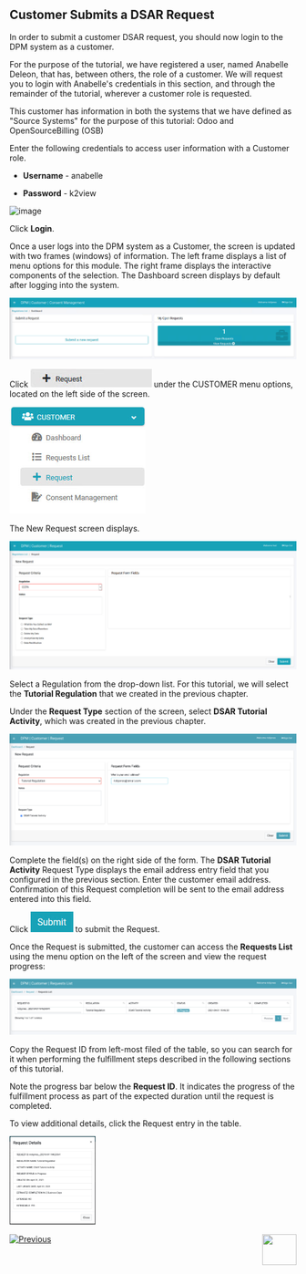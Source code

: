 ## Customer Submits a DSAR Request

In order to submit a customer DSAR request, you should now login to the DPM system as a customer. 

For the purpose of the tutorial, we have registered a user, named Anabelle Deleon, that has, between others, the role of a customer. We will request you to login with Anabelle's credentials in this section, and through the remainder of the tutorial, wherever a customer role is requested. 

This customer has information in both the systems that we have defined as "Source Systems" for the purpose of this tutorial: Odoo and OpenSourceBilling (OSB)

Enter the following credentials to access user information with a Customer role.

- **Username** - anabelle

- **Password** - k2view

![image](../images/anabelle_login.jpg)                                  

Click **Login**.

Once a user logs into the DPM system as a Customer, the screen is updated with two frames (windows) of information. The left frame displays a list of menu options for this module. The right frame displays the interactive components of the selection. The Dashboard screen displays by default after logging into the system.

![image](../images/Customer_Dashboard.jpg)    

Click ![image](../images/Customer_Request.jpg) under the CUSTOMER menu options, located on the left side of the screen. 

![image](../images/Customer_Request_LeftPanel.jpg)     

The New Request screen displays.

![image](../images/Customer_Request_Landing.jpg)

Select a Regulation from the drop-down list. For this tutorial, we will select the **Tutorial Regulation** that we created in the previous chapter.

Under the **Request Type** section of the screen, select **DSAR Tutorial Activity**, which was created in the previous chapter. 

![image](../images/02_01_DSAR_Fulfillment_Submit_Request.png)  

Complete the field(s) on the right side of the form. The **DSAR Tutorial Activity** Request Type displays the email address entry field that you configured in the previous section. Enter the customer email address. Confirmation of this Request completion will be sent to the email address entered into this field.    

Click ![image](../images/06_ICON_Submit.jpg) to submit the Request.

Once the Request is submitted, the customer can access the **Requests List** using the menu option on the left of the screen and view the request progress:

![image](../images/02_01_DSAR_Fulfillment_Submitted_Request_Customer.png) 

Copy the Request ID from left-most filed of the table, so you can search for it when performing the fulfillment steps described in the following sections of this tutorial. 

Note the progress bar below the **Request ID**. It indicates the progress of the fulfillment process as part of the expected duration until the request is completed.  

To view additional details, click the Request entry in the table. 

<img src="../images/02_01_DSAR_Fulfillment_Request_Details.png" width="30%" height="30%">



[![Previous](/articles/images/Previous.png)]( 02_00_DSAR_Fulfillment_intro.md)[<img align="right" width="60" height="54" src="/articles/images/Next.png">]( 02_02_DSAR_Fulfillment_Case_Owner_View.md)
